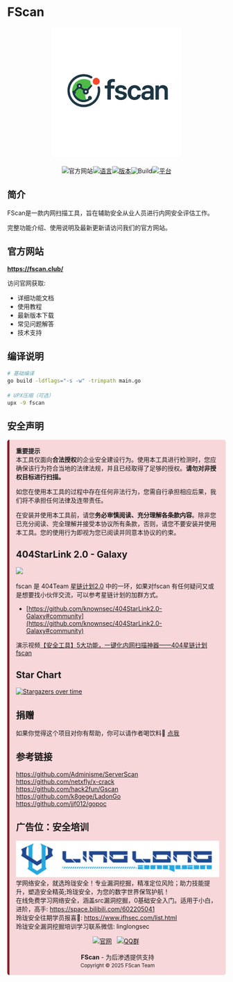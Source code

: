 # FScan

<div align="center">   <img src="image/gpt-4o/final.png" alt="FScan Logo" width="300px"/>   <br><br>
<img src="https://img.shields.io/badge/官方网站-FScan.club-blue?style=for-the-badge&logo=firefox&logoColor=white" alt="官方网站"></a><a href="#"><img src="https://img.shields.io/badge/语言-Go-00ADD8?style=for-the-badge&logo=go&logoColor=white" alt="语言"></a><a href="#"><img src="https://img.shields.io/badge/版本-2.0.0-red?style=for-the-badge" alt="版本"></a><img src="https://img.shields.io/badge/build-passing-brightgreen?style=for-the-badge&logo=github-actions" alt="Build"></a><a href="#"><img src="https://img.shields.io/badge/支持-Windows|Linux|MacOS-lightgrey?style=for-the-badge&logo=windows" alt="平台"></a></div>


## 简介

FScan是一款内网扫描工具，旨在辅助安全从业人员进行内网安全评估工作。

完整功能介绍、使用说明及最新更新请访问我们的官方网站。

## 官方网站

**https://fscan.club/**

访问官网获取:

- 详细功能文档
- 使用教程
- 最新版本下载
- 常见问题解答
- 技术支持

## 编译说明

```bash
# 基础编译
go build -ldflags="-s -w" -trimpath main.go

# UPX压缩（可选）
upx -9 fscan
```

## 安全声明

<div style="background-color: #f8d7da; padding: 15px; border-radius: 5px; border-left: 5px solid #842029;"> <b>重要提示</b><br> 本工具仅面向<b>合法授权</b>的企业安全建设行为。使用本工具进行检测时，您应确保该行为符合当地的法律法规，并且已经取得了足够的授权。<b>请勿对非授权目标进行扫描。</b>

如您在使用本工具的过程中存在任何非法行为，您需自行承担相应后果，我们将不承担任何法律及连带责任。

在安装并使用本工具前，请您<b>务必审慎阅读、充分理解各条款内容</b>。除非您已充分阅读、完全理解并接受本协议所有条款，否则，请您不要安装并使用本工具。您的使用行为即视为您已阅读并同意本协议的约束。

## 404StarLink 2.0 - Galaxy
![](https://github.com/knownsec/404StarLink-Project/raw/master/logo.png)

fscan 是 404Team [星链计划2.0](https://github.com/knownsec/404StarLink2.0-Galaxy) 中的一环，如果对fscan 有任何疑问又或是想要找小伙伴交流，可以参考星链计划的加群方式。

- [https://github.com/knownsec/404StarLink2.0-Galaxy#community](https://github.com/knownsec/404StarLink2.0-Galaxy#community)

演示视频[【安全工具】5大功能，一键化内网扫描神器——404星链计划fscan](https://www.bilibili.com/video/BV1Cv4y1R72M)

## Star Chart
[![Stargazers over time](https://starchart.cc/shadow1ng/fscan.svg)](https://starchart.cc/shadow1ng/fscan)

## 捐赠
 如果你觉得这个项目对你有帮助，你可以请作者喝饮料🍹 [点我](image/sponsor.png)

## 参考链接

https://github.com/Adminisme/ServerScan  
https://github.com/netxfly/x-crack  
https://github.com/hack2fun/Gscan  
https://github.com/k8gege/LadonGo   
https://github.com/jjf012/gopoc

## 广告位：安全培训

![img.png](image/5.png)
学网络安全，就选玲珑安全！专业漏洞挖掘，精准定位风险；助力技能提升，塑造安全精英;玲珑安全，为您的数字世界保驾护航！  
在线免费学习网络安全，涵盖src漏洞挖掘，0基础安全入门。适用于小白，进阶，高手: https://space.bilibili.com/602205041  
玲珑安全往期学员报喜🎉: https://www.ifhsec.com/list.html  
玲珑安全漏洞挖掘培训学习联系微信: linglongsec

<div align="center">   <a href="https://fscan.club"><img src="https://img.shields.io/badge/官方网站-fscan.club-blue?style=social&logo=world&logoColor=black" alt="官网"></a>&nbsp;&nbsp;   <a href="#"><img src="https://img.shields.io/badge/QQ群-799860092-blue?style=social&logo=tencentqq&logoColor=black" alt="QQ群"></a>&nbsp;&nbsp;   </div> <br> <div align="center">   <b>FScan</b> - 为后渗透提供支持   <br>   <small>Copyright © 2025 FScan Team</small> </div>
